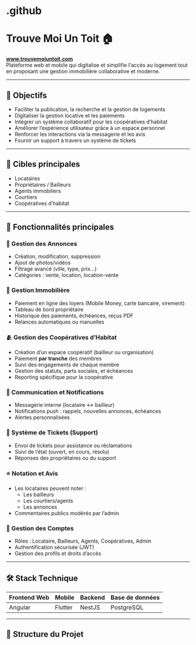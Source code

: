 # .github
# Trouve Moi Un Toit 🏠

**www.trouvemoiuntoit.com**  
Plateforme web et mobile qui digitalise et simplifie l'accès au logement tout en proposant une gestion immobilière collaborative et moderne.

---

## 🚀 Objectifs

- Faciliter la publication, la recherche et la gestion de logements
- Digitaliser la gestion locative et les paiements
- Intégrer un système collaboratif pour les coopératives d’habitat
- Améliorer l’expérience utilisateur grâce à un espace personnel
- Renforcer les interactions via la messagerie et les avis
- Fournir un support à travers un système de tickets

---

## 👥 Cibles principales

- Locataires
- Propriétaires / Bailleurs
- Agents immobiliers
- Courtiers
- Coopératives d’habitat

---

## 🧩 Fonctionnalités principales

### 🏡 Gestion des Annonces
- Création, modification, suppression
- Ajout de photos/vidéos
- Filtrage avancé (ville, type, prix…)
- Catégories : vente, location, location-vente

### 🏢 Gestion Immobilière
- Paiement en ligne des loyers (Mobile Money, carte bancaire, virement)
- Tableau de bord propriétaire
- Historique des paiements, échéances, reçus PDF
- Relances automatiques ou manuelles

### 🫂 Gestion des Coopératives d’Habitat
- Création d’un espace coopératif (bailleur ou organisation)
- Paiement **par tranche** des membres
- Suivi des engagements de chaque membre
- Gestion des statuts, parts sociales, et échéances
- Reporting spécifique pour la coopérative

### 📨 Communication et Notifications
- Messagerie interne (locataire ↔ bailleur)
- Notifications push : rappels, nouvelles annonces, échéances
- Alertes personnalisées

### 🎫 Système de Tickets (Support)
- Envoi de tickets pour assistance ou réclamations
- Suivi de l’état (ouvert, en cours, résolu)
- Réponses des propriétaires ou du support

### ⭐ Notation et Avis
- Les locataires peuvent noter :
  - Les bailleurs
  - Les courtiers/agents
  - Les annonces
- Commentaires publics modérés par l’admin

### 🔐 Gestion des Comptes
- Rôles : Locataire, Bailleurs, Agents, Coopératives, Admin
- Authentification sécurisée (JWT)
- Gestion des profils et droits d’accès

---

## 🛠️ Stack Technique

| Frontend Web | Mobile        | Backend     | Base de données |
|--------------|---------------|-------------|-----------------|
| Angular      | Flutter       | NestJS      | PostgreSQL      |

---

## 📂 Structure du Projet

